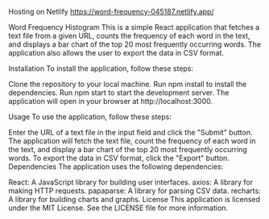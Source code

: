 Hosting on Netlify
https://word-frequency-045187.netlify.app/

Word Frequency Histogram
This is a simple React application that fetches a text file from a given URL, counts the frequency of each word in the text, and displays a bar chart of the top 20 most frequently occurring words. The application also allows the user to export the data in CSV format.

Installation
To install the application, follow these steps:

Clone the repository to your local machine.
Run npm install to install the dependencies.
Run npm start to start the development server.
The application will open in your browser at http://localhost:3000.

Usage
To use the application, follow these steps:

Enter the URL of a text file in the input field and click the "Submit" button.
The application will fetch the text file, count the frequency of each word in the text, and display a bar chart of the top 20 most frequently occurring words.
To export the data in CSV format, click the "Export" button.
Dependencies
The application uses the following dependencies:

React: A JavaScript library for building user interfaces.
axios: A library for making HTTP requests.
papaparse: A library for parsing CSV data.
recharts: A library for building charts and graphs.
License
This application is licensed under the MIT License. See the LICENSE file for more information.
